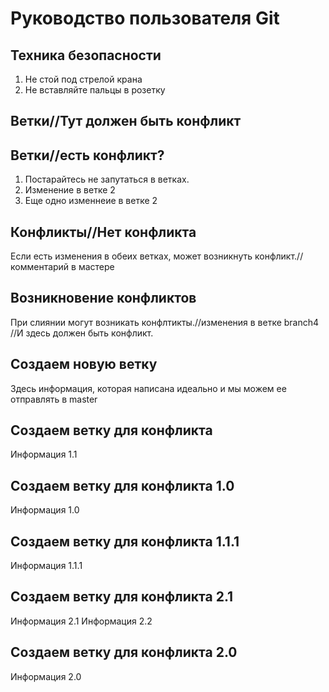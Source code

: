 # Руководство пользователя Git
## Техника безопасности 
1. Не стой под стрелой крана
2. Не вставляйте пальцы в розетку

## Ветки//Тут должен быть конфликт
## Ветки//есть конфликт?
1. Постарайтесь не запутаться в ветках.
2. Изменение в ветке 2
3. Еще одно изменнеие в ветке 2

## Конфликты//Нет конфликта
Если есть изменения в обеих ветках, может возникнуть конфликт.//комментарий в мастере
## Возникновение конфликтов
При слиянии могут возникать конфлтикты.//изменения в ветке branch4
//И здесь должен быть конфликт.

## Создаем новую ветку

Здесь информация, которая написана идеально и мы можем ее отправлять в master

## Создаем ветку для конфликта

Информация 1.1

## Создаем ветку для конфликта 1.0
Информация 1.0

## Создаем ветку для конфликта 1.1.1

Информация 1.1.1

## Создаем ветку для конфликта 2.1

Информация 2.1
Информация 2.2
## Создаем ветку для конфликта 2.0

Информация 2.0
